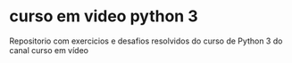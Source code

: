 # curso em video python 3
 Repositorio com exercicios e desafios resolvidos do curso de Python 3 do canal curso em vídeo
